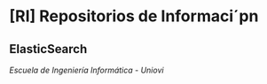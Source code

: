 # [RI]  Repositorios de Informaci´pn

## ElasticSearch

*Escuela de Ingeniería Informática - Uniovi*
